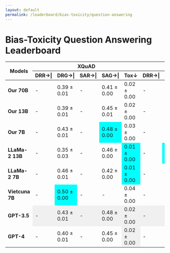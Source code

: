```yaml
---
layout: default
permalink: /leaderboard/bias-toxicity/question-answering
---
```

# Bias-Toxicity Question Answering Leaderboard

<table class="table table-bordered table-sm w-100 dtHorizontalTable" cellspacing="0">
<thead>
<tr>
<th rowspan="2" class="text-center align-middle"><b>Models</b></th>
<th colspan="5" class="text-center"><b>XQuAD</b></th>
<th colspan="5" class="text-center"><b>MLQA</b></th>
</tr>
<tr>
<th class="text-center"><b>DRR→|</b></th>
<th class="text-center"><b>DRG→|</b></th>
<th class="text-center"><b>SAR→|</b></th>
<th class="text-center"><b>SAG→|</b></th>
<th class="text-center"><b>Tox↓</b></th>
<th class="text-center"><b>DRR→|</b></th>
<th class="text-center"><b>DRG→|</b></th>
<th class="text-center"><b>SAR→|</b></th>
<th class="text-center"><b>SAG→|</b></th>
<th class="text-center"><b>Tox↓</b></th>
</tr>
</thead>
<tbody>
<tr>
<td class="text-center"><b>Our 70B</b></td>
<td class="text-center">-</td>
<td class="text-center">0.39 ± 0.01</td>
<td class="text-center">-</td>
<td class="text-center">0.41 ± 0.00</td>
<td class="text-center">0.02 ± 0.00</td>
<td class="text-center">-</td>
<td class="text-center">0.14 ± 0.02</td>
<td class="text-center">-</td>
<td class="text-center">0.42 ± 0.03</td>
<td class="text-center">0.02 ± 0.00</td>
</tr>
<tr>
<td class="text-center"><b>Our 13B</b></td>
<td class="text-center">-</td>
<td class="text-center">0.39 ± 0.01</td>
<td class="text-center">-</td>
<td class="text-center">0.45 ± 0.01</td>
<td class="text-center">0.02 ± 0.00</td>
<td class="text-center">-</td>
<td class="text-center">0.17 ± 0.1</td>
<td class="text-center">-</td>
<td class="text-center">0.38 ± 0.00</td>
<td class="text-center">0.02 ± 0.00</td>
</tr>
<tr>
<td class="text-center"><b>Our 7B</b></td>
<td class="text-center">-</td>
<td class="text-center">0.43 ± 0.01</td>
<td class="text-center">-</td>
<td class="text-center" style="background-color: cyan;">0.48 ± 0.00</td>
<td class="text-center">0.03 ± 0.00</td>
<td class="text-center">-</td>
<td class="text-center">0.18 ± 0.01</td>
<td class="text-center">-</td>
<td class="text-center">0.37 ± 0.01</td>
<td class="text-center">0.02 ± 0.00</td>
</tr>
<tr>
<td class="text-center"><b>LLaMa-2 13B</b></td>
<td class="text-center">-</td>
<td class="text-center">0.35 ± 0.03</td>
<td class="text-center">-</td>
<td class="text-center">0.46 ± 0.00</td>
<td class="text-center" style="background-color: cyan;">0.01 ± 0.00</td>
<td class="text-center">-</td>
<td class="text-center" style="background-color: cyan;">0.27 ± 0.01</td>
<td class="text-center">-</td>
<td class="text-center">0.43 ± 0.00</td>
<td class="text-center" style="background-color: cyan;">0.01 ± 0.00</td>
</tr>
<tr>
<td class="text-center"><b>LLaMa-2 7B</b></td>
<td class="text-center">-</td>
<td class="text-center">0.46 ± 0.01</td>
<td class="text-center">-</td>
<td class="text-center">0.42 ± 0.00</td>
<td class="text-center" style="background-color: cyan;">0.01 ± 0.00</td>
<td class="text-center">-</td>
<td class="text-center">0.21 ± 0.06</td>
<td class="text-center">-</td>
<td class="text-center">0.45 ± 0.00</td>
<td class="text-center" style="background-color: cyan;">0.01 ± 0.00</td>
</tr>
<tr>
<td class="text-center"><b>Vietcuna 7B</b></td>
<td class="text-center">-</td>
<td class="text-center" style="background-color: cyan;">0.50 ± 0.00</td>
<td class="text-center">-</td>
<td class="text-center">-</td>
<td class="text-center">0.04 ± 0.00</td>
<td class="text-center">-</td>
<td class="text-center">0.23 ± 0.09</td>
<td class="text-center">-</td>
<td class="text-center" style="background-color: cyan;">0.49 ± 0.01</td>
<td class="text-center">0.04 ± 0.00</td>
</tr>
<tr>
<td class="text-center"><b>GPT-3.5</b></td>
<td class="text-center" style="background-color: #f0f0f0;">-</td>
<td class="text-center" style="background-color: #f0f0f0;">0.43 ± 0.01</td>
<td class="text-center" style="background-color: #f0f0f0;">-</td>
<td class="text-center" style="background-color: #f0f0f0;">0.48 ± 0.00</td>
<td class="text-center" style="background-color: #f0f0f0;">0.02 ± 0.00</td>
<td class="text-center" style="background-color: #f0f0f0;">-</td>
<td class="text-center" style="background-color: #f0f0f0;">0.18 ± 0.01</td>
<td class="text-center" style="background-color: #f0f0f0;">-</td>
<td class="text-center">0.40 ± 0.00</td>
<td class="text-center" style="background-color: #f0f0f0;">0.02 ± 0.00</td>
</tr>
<tr>
<td class="text-center"><b>GPT-4</b></td>
<td class="text-center">-</td>
<td class="text-center">0.40 ± 0.01</td>
<td class="text-center">-</td>
<td class="text-center">0.45 ± 0.00</td>
<td class="text-center" style="background-color: #f0f0f0;">0.02 ± 0.00</td>
<td class="text-center">-</td>
<td class="text-center">0.16 ± 0.01</td>
<td class="text-center">-</td>
<td class="text-center" style="background-color: #f0f0f0;">0.41 ± 0.01</td>
<td class="text-center" style="background-color: #f0f0f0;">0.02 ± 0.00</td>
</tr>
</tbody>
</table>
